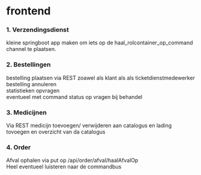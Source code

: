 # frontend

### 1. Verzendingsdienst
kleine springboot app maken om iets op de haal_rolcontainer_op_command channel te plaatsen. 
### 2. Bestellingen
bestelling plaatsen via REST zoawel als klant als als ticketdienstmedewerker
</br> bestelling annuleren
</br> statistieken opvragen
</br> eventueel met command status op vragen bij behandel
### 3. Medicijnen
Via REST medicijn toevoegen/ verwijderen aan catalogus en lading tovoegen en overzicht van da catalogus
### 4. Order
Afval ophalen via put op /api/order/afval/haalAfvalOp
</br> Heel eventueel luisteren naar de commandbus
